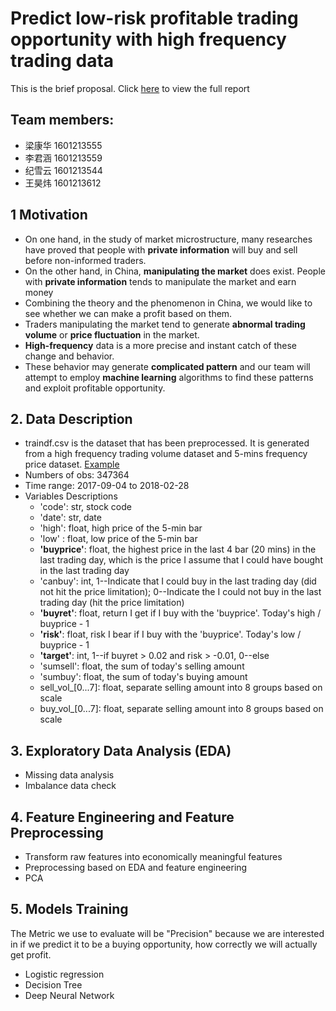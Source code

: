 # Predict low-risk profitable trading opportunity with high frequency trading data
This is the brief proposal. Click [here](https://github.com/evanleungc/PHBS_TQFML/blob/master/Project/Report/Report.md) to view the full report
## Team members: <br />
* 梁康华 1601213555<br />
* 李君涵 1601213559<br />
* 纪雪云 1601213544<br />
* 王昊炜 1601213612
## 1 Motivation
* On one hand, in the study of market microstructure, many researches have proved that people with **private information** will buy and sell before non-informed traders.
* On the other hand, in China, **manipulating the market** does exist. People with **private information** tends to manipulate the market and earn money
* Combining the theory and the phenomenon in China, we would like to see whether we can make a profit based on them.
* Traders manipulating the market tend to generate **abnormal trading volume** or **price fluctuation** in the market.
* **High-frequency** data is a more precise and instant catch of these change and behavior.
* These behavior may generate **complicated pattern** and our team will attempt to employ **machine learning** algorithms to find these patterns and exploit profitable opportunity.

## 2. Data Description
* traindf.csv is the dataset that has been preprocessed. It is generated from a high frequency trading volume dataset and 5-mins frequency price dataset. [Example](http://vip.stock.finance.sina.com.cn/quotes_service/view/vMS_tradehistory.php?symbol=sh601208&date=2018-04-11)
* Numbers of obs: 347364
* Time range: 2017-09-04 to 2018-02-28
* Variables Descriptions
  * 'code': str, stock code
  * 'date': str, date
  * 'high': float, high price of the 5-min bar
  * 'low' : float, low price of the 5-min bar
  * **'buyprice'**: float, the highest price in the last 4 bar (20 mins) in the last trading day, which is the price I assume that I could have bought in the last trading day
  * 'canbuy': int, 1--Indicate that I could buy in the last trading day (did not hit the price limitation); 0--Indicate the I could not buy in the last trading day (hit the price limitation)
  * **'buyret'**: float, return I get if I buy with the 'buyprice'. Today's high / buyprice - 1
  * **'risk'**: float, risk I bear if I buy with the 'buyprice'. Today's low / buyprice - 1
  * **'target'**: int, 1--if buyret > 0.02 and risk > -0.01, 0--else
  * 'sumsell': float, the sum of today's selling amount
  * 'sumbuy': float, the sum of today's buying amount
  * sell_vol_[0...7]: float, separate selling amount into 8 groups based on scale
  * buy_vol_[0...7]: float, separate selling amount into 8 groups based on scale

## 3. Exploratory Data Analysis (EDA)
* Missing data analysis
* Imbalance data check

## 4. Feature Engineering and Feature Preprocessing
* Transform raw features into economically meaningful features
* Preprocessing based on EDA and feature engineering
* PCA

## 5. Models Training
The Metric we use to evaluate will be "Precision" because we are interested in if we predict it to be a buying opportunity, how correctly we will actually get profit.
* Logistic regression
* Decision Tree
* Deep Neural Network

